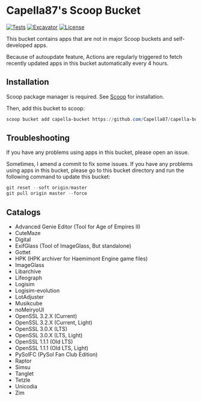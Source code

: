 # Capella87's Scoop Bucket

[![Tests](https://github.com/Capella87/capella-bucket/actions/workflows/ci.yml/badge.svg)](https://github.com/Capella87/capella-bucket/actions/workflows/ci.yml) [![Excavator](https://github.com/Capella87/capella-bucket/actions/workflows/excavator.yml/badge.svg)](https://github.com/Capella87/capella-bucket/actions/workflows/excavator.yml) [![License](https://img.shields.io/badge/license-unlicense-blue)](./LICENSE)

This bucket contains apps that are not in major Scoop buckets and self-developed apps.

Because of autoupdate feature, Actions are regularly triggered to fetch recently updated apps in this bucket automatically every 4 hours.

## Installation
Scoop package manager is required. See [Scoop](https://scoop.sh/) for installation.

Then, add this bucket to scoop:
```powershell
scoop bucket add capella-bucket https://github.com/Capella87/capella-bucket
```

## Troubleshooting
If you have any problems using apps in this bucket, please open an issue.

Sometimes, I amend a commit to fix some issues. If you have any problems using apps in this bucket, please go to this bucket directory and run the following command to update this bucket:
```powershell
git reset --soft origin/master
git pull origin master --force
```

## Catalogs

* Advanced Genie Editor (Tool for Age of Empires II)
* CuteMaze
* Digital
* ExifGlass (Tool of ImageGlass, But standalone)
* Gottet
* HPK (HPK archiver for Haemimont Engine game files)
* ImageGlass
* Libarchive
* Lifeograph
* Logisim
* Logisim-evolution
* LotAdjuster
* Musikcube
* noMeiryoUI
* OpenSSL 3.2.X (Current)
* OpenSSL 3.2.X (Current, Light)
* OpenSSL 3.0.X (LTS)
* OpenSSL 3.0.X (LTS, Light)
* OpenSSL 1.1.1 (Old LTS)
* OpenSSL 1.1.1 (Old LTS, Light)
* PySolFC (PySol Fan Club Edition)
* Raptor
* Simsu
* Tanglet
* Tetzle
* Unicodia
* Zim
